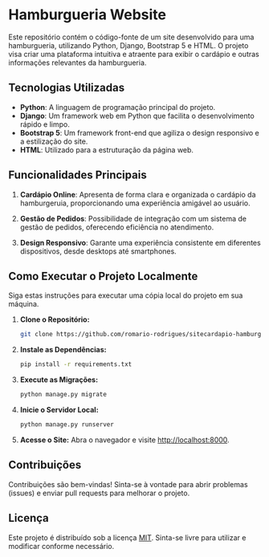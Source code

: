 # Hamburgueria Website

Este repositório contém o código-fonte de um site desenvolvido para uma hamburgueria, utilizando Python, Django, Bootstrap 5 e HTML. O projeto visa criar uma plataforma intuitiva e atraente para exibir o cardápio e outras informações relevantes da hamburgueria.

## Tecnologias Utilizadas

- **Python**: A linguagem de programação principal do projeto.
- **Django**: Um framework web em Python que facilita o desenvolvimento rápido e limpo.
- **Bootstrap 5**: Um framework front-end que agiliza o design responsivo e a estilização do site.
- **HTML**: Utilizado para a estruturação da página web.

## Funcionalidades Principais

1. **Cardápio Online**: Apresenta de forma clara e organizada o cardápio da hamburgeruia, proporcionando uma experiência amigável ao usuário.

2. **Gestão de Pedidos**: Possibilidade de integração com um sistema de gestão de pedidos, oferecendo eficiência no atendimento.

3. **Design Responsivo**: Garante uma experiência consistente em diferentes dispositivos, desde desktops até smartphones.

## Como Executar o Projeto Localmente

Siga estas instruções para executar uma cópia local do projeto em sua máquina.

1. **Clone o Repositório:**
    ```bash
    git clone https://github.com/romario-rodrigues/sitecardapio-hamburgueria
    ```

2. **Instale as Dependências:**
    ```bash
    pip install -r requirements.txt
    ```

3. **Execute as Migrações:**
    ```bash
    python manage.py migrate
    ```

4. **Inicie o Servidor Local:**
    ```bash
    python manage.py runserver
    ```

5. **Acesse o Site:**
   Abra o navegador e visite [http://localhost:8000](http://localhost:8000).

## Contribuições

Contribuições são bem-vindas! Sinta-se à vontade para abrir problemas (issues) e enviar pull requests para melhorar o projeto.

## Licença

Este projeto é distribuído sob a licença [MIT](LICENSE). Sinta-se livre para utilizar e modificar conforme necessário.
